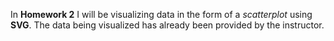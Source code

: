 In **Homework 2** I will be visualizing data in the form of a *scatterplot* using **SVG**. The data being visualized has already been provided by the instructor.